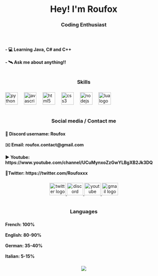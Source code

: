 <h1 align="center">Hey! I'm Roufox</h1>

###

<h3 align="center">Coding Enthusiast</h3>

###

<br clear="both">

<h4 align="left">- 💻 Learning Java, C# and C++<br><br>- 🛰️ Ask me about anything!!</h4>

###

<h1 align="left"></h1>

###

<h3 align="center">Skills</h3>

###

<div align="left">
  <img src="https://cdn.jsdelivr.net/gh/devicons/devicon/icons/python/python-original.svg" height="40" alt="python logo"  />
  <img width="12" />
  <img src="https://cdn.jsdelivr.net/gh/devicons/devicon/icons/javascript/javascript-plain.svg" height="40" alt="javascript logo"  />
  <img width="12" />
  <img src="https://cdn.jsdelivr.net/gh/devicons/devicon/icons/html5/html5-original.svg" height="40" alt="html5 logo"  />
  <img width="12" />
  <img src="https://cdn.jsdelivr.net/gh/devicons/devicon/icons/css3/css3-original.svg" height="40" alt="css3 logo"  />
  <img width="12" />
  <img src="https://cdn.jsdelivr.net/gh/devicons/devicon/icons/nodejs/nodejs-plain.svg" height="40" alt="nodejs logo"  />
  <img width="12" />
  <img src="https://cdn.jsdelivr.net/gh/devicons/devicon/icons/lua/lua-plain-wordmark.svg" height="40" alt="lua logo"  />
</div>

###

<h1 align="left"></h1>

###

<h3 align="center">Social media / Contact me</h3>

###

<h4 align="left">🔵 Discord username: Roufox<br><br>✉️ Email: roufox.contact@gmail.com<br><br>▶️ Youtube: https://www.youtube.com/channel/UCuMynxoZzGwYLBgXB2Jk3DQ<br><br>🐥Twitter: https://twitter.com/Roufoxxx</h4>

###

<div align="center">
  <a href="https://mail.google.com/mail/?view=cm&fs=1&to=roufox.contact@gmail.com" target="_blank">
    <img src="https://raw.githubusercontent.com/maurodesouza/profile-readme-generator/master/src/assets/icons/social/twitter/default.svg" width="52" height="40" alt="twitter logo"  />
  </a>
  <a href="https://discordapp.com/users/790712104058617876" target="_blank">
    <img src="https://raw.githubusercontent.com/maurodesouza/profile-readme-generator/master/src/assets/icons/social/discord/default.svg" width="52" height="40" alt="discord logo"  />
  </a>
  <a href="https://www.youtube.com/channel/UCuMynxoZzGwYLBgXB2Jk3DQ" target="_blank">
    <img src="https://raw.githubusercontent.com/maurodesouza/profile-readme-generator/master/src/assets/icons/social/youtube/default.svg" width="52" height="40" alt="youtube logo"  />
  </a>
  <a href="https://mail.google.com/mail/?view=cm&fs=1&to=roufox.contact@gmail.com" target="_blank">
    <img src="https://raw.githubusercontent.com/maurodesouza/profile-readme-generator/master/src/assets/icons/social/gmail/default.svg" width="52" height="40" alt="gmail logo"  />
  </a>
</div>

###

<h1 align="left"></h1>

###

<h3 align="center">Languages</h3>

###

<h4 align="left">French: 100%<br><br>English: 80-90%<br><br>German: 35-40%<br><br>Italian: 5-15%</h4>

###

<div align="center">
  <img src="https://visitor-badge.laobi.icu/badge?page_id=Rouf0x.Rouf0x&left_text=Profile views"  />
</div>

###
